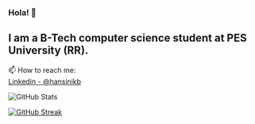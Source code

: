 ### Hola! 👋

<!---

- 🔭 I’m currently working on ...

- 👯 I’m looking to collaborate on ...
- 🤔 I’m looking for help with ...
- 💬 Ask me about ...
--->
## I am a B-Tech computer science student at PES University (RR).


 📫 How to reach me:<br/>
             [Linkedin - @hansinikb](https://www.linkedin.com/in/hansini-k-b-37a665223/)



![GitHub Stats](https://github-readme-stats.vercel.app/api?username=hansini-9740&theme=tokyonight)

[![GitHub Streak](http://github-readme-streak-stats.herokuapp.com?user=hansini-9740&theme=tokyonight&date_format=M%20j%5B%2C%20Y%5D&border=DDDCD4)](https://git.io/streak-stats)

<!--![Activity graph](https://activity-graph.herokuapp.com/graph?username=hansini-9740&theme=react-dark)-->
